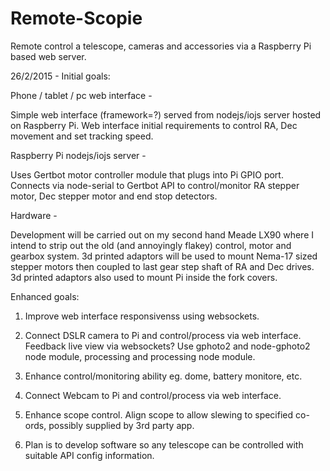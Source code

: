 # Remote-Scopie
Remote control a telescope, cameras and accessories via a Raspberry Pi based web server.

26/2/2015 -
Initial goals:


Phone / tablet / pc web interface -

Simple web interface (framework=?) served from nodejs/iojs server hosted on Raspberry Pi. Web interface initial requirements to control RA, Dec movement and set tracking speed.


Raspberry Pi nodejs/iojs server -

Uses Gertbot motor controller module that plugs into Pi GPIO port. Connects via node-serial to Gertbot API to control/monitor RA stepper motor, Dec stepper motor and end stop detectors.


Hardware -

Development will be carried out on my second hand Meade LX90 where I intend to strip out the old (and annoyingly flakey) control, motor and gearbox system. 3d printed adaptors will be used to mount Nema-17 sized stepper motors then coupled to last gear step shaft of RA and Dec drives. 3d printed adaptors also used to mount Pi inside the fork covers.


Enhanced goals:

1. Improve web interface responsivenss using websockets.

2. Connect DSLR camera to Pi and control/process via web interface. Feedback live view via websockets? Use gphoto2 and node-gphoto2 node module, processing and processing node module.
 
3. Enhance control/monitoring ability eg. dome, battery monitore, etc.

4. Connect Webcam to Pi and control/process via web interface.

5. Enhance scope control. Align scope to allow slewing to specified co-ords, possibly supplied by 3rd party app.

6. Plan is to develop software so any telescope can be controlled with suitable API config information.
